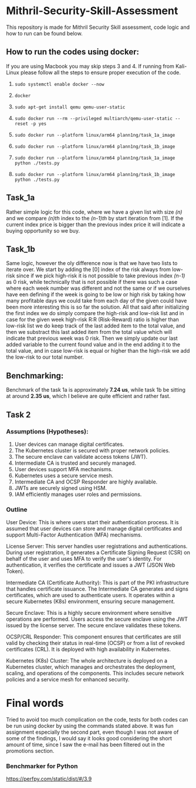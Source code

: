 # Mithril-Security-Skill-Assessment
This repository is made for Mithril Security Skill assessment, code logic and how to run can be found below.

## How to run the codes using docker:

If you are using Macbook you may skip steps 3 and 4. If running from Kali-Linux please follow all the steps to ensure proper execution of the code.

1. ```sudo systemctl enable docker --now```

2. ```docker```

3. ```sudo apt-get install qemu qemu-user-static```

4. ```sudo docker run --rm --privileged multiarch/qemu-user-static --reset -p yes```

5. ```sudo docker run --platform linux/arm64 plann1ng/task_1a_image```

6. ```sudo docker run --platform linux/arm64 plann1ng/task_1b_image```

7. ```sudo docker run --platform linux/arm64 plann1ng/task_1a_image python ./tests.py```

8. ```sudo docker run --platform linux/arm64 plann1ng/task_1b_image python ./tests.py```

## Task_1a
Rather simple logic for this code, where we have a given list with size *(n)* and we compare *(n)th* index to the *(n-1)th* by start iteration from [1]. If the current index price is bigger than the previous index price it will indicate a buying opportunity so we buy.




## Task_1b
Same logic, however the oly difference now is that we have two lists to iterate over. We start by adding the [0] index of the risk always from low-risk since if we pick high-risk it is not possible to take previous index *(n-1)* as 0 risk, while technically that is not possible if there was such a case where each week number was different and not the same or if we ourselves have een defining if the week is going to be low or high risk by taking how many profitable days we could take from each day of the given could have been more interesting this is so far the solution. All that said after initializing the first index we do simply compare the high-risk and low-risk list and in case for the given week high-risk R:R (Risk-Reward) ratio is higher than low-risk list we do keep track of the last added item to the total value, and then we substract this last added item from the total value which will indicate that previous week was 0 risk. Then we simply update our last added variable to the current found value and in the end adding it to the total value, and in case low-risk is equal or higher than the high-risk we add the low-risk to our total number.

## Benchmarking:
Benchmark of the task 1a is approximately **7.24 us**, while task 1b be sitting at around **2.35 us**, which I believe are quite efficient and rather fast.

## Task 2
### Assumptions (Hypotheses):
1. User devices can manage digital certificates.
2. The Kubernetes cluster is secured with proper network policies.
3. The secure enclave can validate access tokens (JWT).
4. Intermediate CA is trusted and securely managed.
5. User devices support MFA mechanisms.
6. Kubernetes uses a secure service mesh.
7. Intermediate CA and OCSP Responder are highly available.
8. JWTs are securely signed using HSM.
9. IAM efficiently manages user roles and permissions.

### Outline
User Device: This is where users start their authentication process. It is assumed that user devices can store and manage digital certificates and support Multi-Factor Authentication (MFA) mechanisms.

License Server: This server handles user registrations and authentications. During user registration, it generates a Certificate Signing Request (CSR) on behalf of the user and uses MFA to verify the user's identity. For authentication, it verifies the certificate and issues a JWT (JSON Web Token).

Intermediate CA (Certificate Authority): This is part of the PKI infrastructure that handles certificate issuance. The Intermediate CA generates and signs certificates, which are used to authenticate users. It operates within a secure Kubernetes (K8s) environment, ensuring secure management.

Secure Enclave: This is a highly secure environment where sensitive operations are performed. Users access the secure enclave using the JWT issued by the license server. The secure enclave validates these tokens.

OCSP/CRL Responder: This component ensures that certificates are still valid by checking their status in real-time (OCSP) or from a list of revoked certificates (CRL). It is deployed with high availability in Kubernetes.

Kubernetes (K8s) Cluster: The whole architecture is deployed on a Kubernetes cluster, which manages and orchestrates the deployment, scaling, and operations of the components. This includes secure network policies and a service mesh for enhanced security.


# Final words
Tried to avoid too much complication on the code, tests for both codes can be run using docker by using the commands stated above. It was fun assignment especially the second part, even though I was not aware of some of the findings, I would say it looks good considering the short amount of time, since I saw the e-mail has been filtered out in the promotions section. 

### Benchmarker for Python
https://perfpy.com/static/dist/#/3.9






